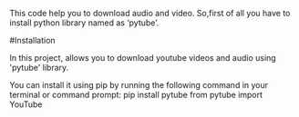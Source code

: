 This code help you to download audio and video. So,first of all you have to install python library named as ‘pytube’.

#Installation

In this project, allows you to download youtube videos and audio using 'pytube' library.

You can install it using pip by running the following command in your terminal or command prompt:
            pip install pytube
            from pytube import YouTube
